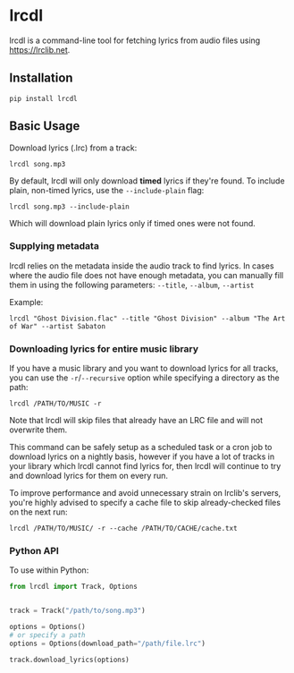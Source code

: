 # lrcdl

lrcdl is a command-line tool for fetching lyrics from audio files using https://lrclib.net.

## Installation

```
pip install lrcdl
```

## Basic Usage

Download lyrics (.lrc) from a track:

```
lrcdl song.mp3
```

By default, lrcdl will only download __timed__ lyrics if they're found. To include plain, non-timed lyrics, use the `--include-plain` flag:

```
lrcdl song.mp3 --include-plain
```

Which will download plain lyrics only if timed ones were not found.

### Supplying metadata

lrcdl relies on the metadata inside the audio track to find lyrics. In cases where the audio file does not have enough metadata, you can manually fill them in using the following parameters: `--title`, `--album`, `--artist`

Example:
```
lrcdl "Ghost Division.flac" --title "Ghost Division" --album "The Art of War" --artist Sabaton
```

### Downloading lyrics for entire music library

If you have a music library and you want to download lyrics for all tracks, you can use the `-r`/`--recursive` option while specifying a directory as the path:

```
lrcdl /PATH/TO/MUSIC -r
```

Note that lrcdl will skip files that already have an LRC file and will not overwrite them.

This command can be safely setup as a scheduled task or a cron job to download lyrics on a nightly basis, however if you have a lot of tracks in your library which lrcdl cannot find lyrics for, then lrcdl will continue to try and download lyrics for them on every run.

To improve performance and avoid unnecessary strain on lrclib's servers, you're highly advised to specify a cache file to skip already-checked files on the next run:

```
lrcdl /PATH/TO/MUSIC/ -r --cache /PATH/TO/CACHE/cache.txt
```

### Python API

To use within Python:

```py
from lrcdl import Track, Options


track = Track("/path/to/song.mp3")

options = Options()
# or specify a path
options = Options(download_path="/path/file.lrc")

track.download_lyrics(options)
```